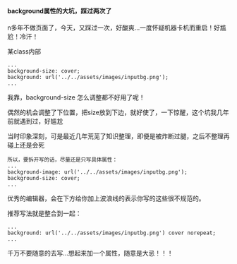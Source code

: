 

#### background属性的大坑，踩过两次了 

n多年不做页面了，今天，又踩过一次，好酸爽...一度怀疑机器卡机而重启！好尴尬！冷汗！

某class内部
```
...
background-size: cover;
background: url('../../assets/images/inputbg.png');
...
```
我靠，background-size 怎么调整都不好用了呢！

偶然的机会调整了下位置，把size放到下边，就好使了，一下惊醒，这个坑我几年前就遇到过，好尴尬

当时印象深刻，可是最近几年荒芜了知识整理，即便是被炸断过腿，之后不整理再碰上还是会死

```
所以，要拆开写的话，尽量还是只写具体属性：
...
background-image: url('../../assets/images/inputbg.png');
background-size: cover;
...
```
优秀的编辑器，会在下方给你加上波浪线的表示你写的这些很不规范的。

推荐写法就是整合到一起：


```
...
background: url('../../assets/images/inputbg.png') cover norepeat;
...
```
千万不要随意的去写...想起来加一个属性，随意是大忌！！！


